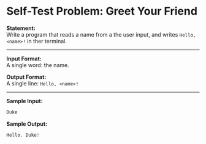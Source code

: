 # Self-Test Problem: Greet Your Friend

**Statement:**  
Write a program that reads a name from a the user input, and writes `Hello, <name>!` in ther terminal.

---

**Input Format:**  
A single word: the name.

**Output Format:**  
A single line: `Hello, <name>!`

---

**Sample Input:**
```cpp
Duke
```
**Sample Output:**
```cpp
Hello, Duke!
```